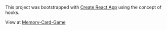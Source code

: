 This project was bootstrapped with [Create React App](https://github.com/facebook/create-react-app) using the concept of hooks.

View at [Memory-Card-Game](https://arya-poudel.github.io/memorycard-game/)
